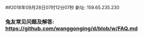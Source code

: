 ##2018年09月28日07时12分07秒 新址: 159.65.235.230
### 兔友常见问题及解答: https://github.com/wanggonging/d/blob/w/FAQ.md

